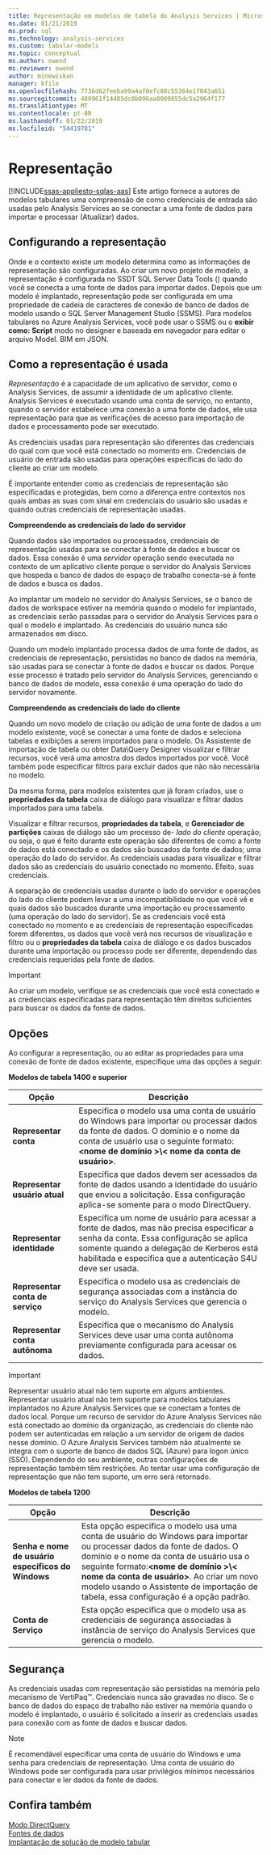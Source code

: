```yaml
---
title: Representação em modelos de tabela do Analysis Services | Microsoft Docs
ms.date: 01/21/2019
ms.prod: sql
ms.technology: analysis-services
ms.custom: tabular-models
ms.topic: conceptual
ms.author: owend
ms.reviewer: owend
author: minewiskan
manager: kfile
ms.openlocfilehash: 7736d62feeba99a4af0efc08c55364e1f043a651
ms.sourcegitcommit: 480961f14405dc0b096aa8009855dc5a2964f177
ms.translationtype: MT
ms.contentlocale: pt-BR
ms.lasthandoff: 01/22/2019
ms.locfileid: "54419781"
---
```

# <a name="impersonation"></a>Representação 
[!INCLUDE[ssas-appliesto-sqlas-aas](../../includes/ssas-appliesto-sqlas-aas.md)]
  Este artigo fornece a autores de modelos tabulares uma compreensão de como credenciais de entrada são usadas pelo Analysis Services ao se conectar a uma fonte de dados para importar e processar (Atualizar) dados.  

##  <a name="bkmk_conf_imp_info"></a> Configurando a representação  
 Onde e o contexto existe um modelo determina como as informações de representação são configuradas. Ao criar um novo projeto de modelo, a representação é configurada no SSDT SQL Server Data Tools () quando você se conecta a uma fonte de dados para importar dados. Depois que um modelo é implantado, representação pode ser configurada em uma propriedade de cadeia de caracteres de conexão de banco de dados de modelo usando o SQL Server Management Studio (SSMS). Para modelos tabulares no Azure Analysis Services, você pode usar o SSMS ou o **exibir como: Script** modo no designer e baseada em navegador para editar o arquivo Model. BIM em JSON.
  
##  <a name="bkmk_how_imper"></a> Como a representação é usada  
 *Representação* é a capacidade de um aplicativo de servidor, como o Analysis Services, de assumir a identidade de um aplicativo cliente. Analysis Services é executado usando uma conta de serviço, no entanto, quando o servidor estabelece uma conexão a uma fonte de dados, ele usa representação para que as verificações de acesso para importação de dados e processamento pode ser executado.  
  
 As credenciais usadas para representação são diferentes das credenciais do qual com que você está conectado no momento em. Credenciais de usuário de entrada são usadas para operações específicas do lado do cliente ao criar um modelo.  
  
 É importante entender como as credenciais de representação são especificadas e protegidas, bem como a diferença entre contextos nos quais ambas as suas com sinal em credenciais do usuário são usadas e quando outras credenciais de representação usadas.  
  
 **Compreendendo as credenciais do lado do servidor**  
 
Quando dados são importados ou processados, credenciais de representação usadas para se conectar à fonte de dados e buscar os dados. Essa conexão é uma *servidor* operação sendo executada no contexto de um aplicativo cliente porque o servidor do Analysis Services que hospeda o banco de dados do espaço de trabalho conecta-se à fonte de dados e busca os dados.  
  
 Ao implantar um modelo no servidor do Analysis Services, se o banco de dados de workspace estiver na memória quando o modelo for implantado, as credenciais serão passadas para o servidor do Analysis Services para o qual o modelo é implantado. As credenciais do usuário nunca são armazenados em disco.  
  
 Quando um modelo implantado processa dados de uma fonte de dados, as credenciais de representação, persistidas no banco de dados na memória, são usadas para se conectar à fonte de dados e buscar os dados. Porque esse processo é tratado pelo servidor do Analysis Services, gerenciando o banco de dados de modelo, essa conexão é uma operação do lado do servidor novamente.  
  
 **Compreendendo as credenciais do lado do cliente**  
  
 Quando um novo modelo de criação ou adição de uma fonte de dados a um modelo existente, você se conectar a uma fonte de dados e seleciona tabelas e exibições a serem importados para o modelo. Os Assistente de importação de tabela ou obter Data\Query Designer visualizar e filtrar recursos, você verá uma amostra dos dados importados por você. Você também pode especificar filtros para excluir dados que não não necessária no modelo.  
  
 Da mesma forma, para modelos existentes que já foram criados, use o **propriedades da tabela** caixa de diálogo para visualizar e filtrar dados importados para uma tabela.  
  
 Visualizar e filtrar recursos, **propriedades da tabela**, e **Gerenciador de partições** caixas de diálogo são um processo de- *lado do cliente* operação; ou seja, o que é feito durante este operação são diferentes de como a fonte de dados está conectado e os dados são buscados da fonte de dados; uma operação do lado do servidor. As credenciais usadas para visualizar e filtrar dados são as credenciais do usuário conectado no momento. Efeito, suas credenciais. 
  
 A separação de credenciais usadas durante o lado do servidor e operações do lado do cliente podem levar a uma incompatibilidade no que você vê e quais dados são buscados durante uma importação ou processamento (uma operação do lado do servidor). Se as credenciais você está conectado no momento e as credenciais de representação especificadas forem diferentes, os dados que você verá nos recursos de visualização e filtro ou o **propriedades da tabela** caixa de diálogo e os dados buscados durante uma importação ou processo pode ser diferente, dependendo das credenciais requeridas pela fonte de dados.  
  
> [!IMPORTANT]  
>  Ao criar um modelo, verifique se as credenciais que você está conectado e as credenciais especificadas para representação têm direitos suficientes para buscar os dados da fonte de dados.
  
##  <a name="bkmk_imp_info_options"></a> Opções  
 Ao configurar a representação, ou ao editar as propriedades para uma conexão de fonte de dados existente, especifique uma das opções a seguir:  
  
**Modelos de tabela 1400 e superior**
 
|Opção|Descrição|  
|------------|-----------------|  
|**Representar conta**|Especifica o modelo usa uma conta de usuário do Windows para importar ou processar dados da fonte de dados. O domínio e o nome da conta de usuário usa o seguinte formato:**\<nome de domínio >\\< nome da conta de usuário\>**.|  
|**Representar usuário atual**|Especifica que dados devem ser acessados da fonte de dados usando a identidade do usuário que enviou a solicitação. Essa configuração aplica-se somente para o modo DirectQuery.|  
|**Representar identidade**|Especifica um nome de usuário para acessar a fonte de dados, mas não precisa especificar a senha da conta. Essa configuração se aplica somente quando a delegação de Kerberos está habilitada e especifica que a autenticação S4U deve ser usada.|  
|**Representar conta de serviço**|Especifica o modelo usa as credenciais de segurança associadas com a instância do serviço do Analysis Services que gerencia o modelo.|  
|**Representar conta autônoma**|Especifica que o mecanismo do Analysis Services deve usar uma conta autônoma previamente configurada para acessar os dados.|  

> [!IMPORTANT]
> Representar usuário atual não tem suporte em alguns ambientes. Representar usuário atual não tem suporte para modelos tabulares implantados no Azure Analysis Services que se conectam a fontes de dados local. Porque um recurso de servidor do Azure Analysis Services não está conectado ao domínio da organização, as credenciais do cliente não podem ser autenticadas em relação a um servidor de origem de dados nesse domínio. O Azure Analysis Services também não atualmente se integra com o suporte de banco de dados SQL (Azure) para logon único (SSO). Dependendo do seu ambiente, outras configurações de representação também têm restrições. Ao tentar usar uma configuração de representação que não tem suporte, um erro será retornado. 


**Modelos de tabela 1200**
 
|Opção|Descrição|  
|------------|-----------------|  
|**Senha e nome de usuário específicos do Windows**|Esta opção especifica o modelo usa uma conta de usuário do Windows para importar ou processar dados da fonte de dados. O domínio e o nome da conta de usuário usa o seguinte formato:**\<nome de domínio >\\< nome da conta de usuário\>**. Ao criar um novo modelo usando o Assistente de importação de tabela, essa configuração é a opção padrão.|  
|**Conta de Serviço**|Esta opção especifica que o modelo usa as credenciais de segurança associadas à instância de serviço do Analysis Services que gerencia o modelo.|  
  
##  <a name="bkmk_impers_sec"></a> Segurança  
 As credenciais usadas com representação são persistidas na memória pelo mecanismo de VertiPaq™. Credenciais nunca são gravadas no disco. Se o banco de dados do espaço de trabalho não estiver na memória quando o modelo é implantado, o usuário é solicitado a inserir as credenciais usadas para conexão com as fonte de dados e buscar dados.  
  
> [!NOTE]  
>  É recomendável especificar uma conta de usuário do Windows e uma senha para credenciais de representação. Uma conta de usuário do Windows pode ser configurada para usar privilégios mínimos necessários para conectar e ler dados da fonte de dados.  
  

  
## <a name="see-also"></a>Confira também  
 [Modo DirectQuery](../../analysis-services/tabular-models/directquery-mode-ssas-tabular.md)   
 [Fontes de dados](../../analysis-services/tabular-models/data-sources-ssas-tabular.md)   
 [Implantação de solução de modelo tabular](../../analysis-services/tabular-models/tabular-model-solution-deployment-ssas-tabular.md)  
  
  
